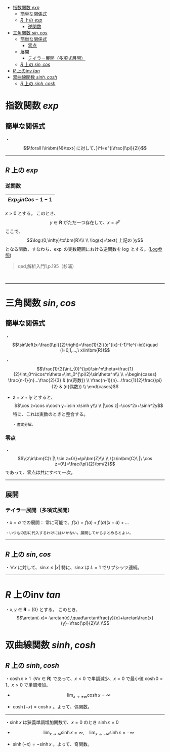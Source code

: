 
- [指数関数 $exp$](#指数関数-exp)
  - [簡単な関係式](#簡単な関係式)
  - [$R$ 上の $exp$](#r-上の-exp)
    - [逆関数](#逆関数)
- [三角関数 $sin,cos$](#三角関数-sincos)
  - [簡単な関係式](#簡単な関係式-1)
    - [零点](#零点)
  - [展開](#展開)
    - [テイラー展開（多項式展開）](#テイラー展開多項式展開)
  - [$R$ 上の $sin,cos$](#r-上の-sincos)
- [$R$ 上のinv $tan$](#r-上のinv-tan)
- [双曲線関数 $sinh,cosh$](#双曲線関数-sinhcosh)
  - [$R$ 上の $sinh,cosh$](#r-上の-sinhcosh)



# 指数関数 $exp$

## 簡単な関係式

・$$\forall l\in\bm{N}\text{ に対して、}i^l=e^{i\frac{l\pi}{2}}$$

---

## $R$ 上の $exp$

### 逆関数

|**$Exp_SinCos-1-1$** |
|:-|

$x>0$ とする。
このとき、$$y\in\bm{R}\text{ がただ一つ存在して、}x=e^y$$
ここで、
$$\log:(0,\infty)\to\bm{R}\\\ \\
\log(x)=\text{ 上記の }y$$
となる関数、すなわち、$\exp$ の実数範囲における逆関数を $\log$ とする。([Log参照](Progress\COMPANAL\CA_C\Log\Log_1.md))

>qed,解析入門1,p.195（杉浦）


<br>

---

# 三角関数 $sin,cos$

## 簡単な関係式

・$$\sin\left(x-\frac{l\pi}{2}\right)=\frac{1}{2i}(e^{ix}-(-1)^le^{-ix})\quad (l=0,1,...,\ x\in\bm{R})$$

・$$\frac{1}{2}\int_{0}^{\pi}\sin^n\theta=\frac{1}{2}\int_0^n\cos^n\theta=\int_0^{\pi/2}\sin\theta^n\\\ \\
=\begin{cases}
\frac{n-1}{n}...\frac{2}{3} & (n{奇数})  \\
\frac{n-1}{n}...\frac{1}{2}\frac{\pi}{2} & (n{偶数}) \\
\end{cases}$$

- $z=x+iy$ とすると、
$$\cos z=\cos x\cosh y+i\sin x\sinh y\\\ \\
|\cos z|=\cos^2x+\sinh^2y$$
特に、これは実数のときと整合する。

      ・虚実分解。

### 零点

・$$\{z\in\bm{C}\ |\ \sin z=0\}=\pi\bm{Z}\\\ \\
\{z\in\bm{C}\ |\ \cos z=0\}=\frac{\pi}{2}\bm{Z}$$
であって、零点は共にすべて一次。

---

## 展開

### テイラー展開（多項式展開）

・$x=a$ での展開：
常に可能で、$f(x)=f(a)+f'(a)(x-a)+...$

    ・いつもの形に代入するわけにはいかない。展開してからまとめるとよい。

---

## $R$ 上の $sin,cos$

・$\forall x\text{ に対して、}\sin x\le |x|$
特に、$\sin x$ は $L=1$ でリプシッツ連続。

---

# $R$ 上のinv $tan$

・$x,y\in\bm{R}-\{0\}$ とする。
このとき、
$$\arctan(-x)=-\arctan(x),\quad\arctan\frac{y}{x}+\arctan\frac{x}{y}=\frac{\pi}{2}\\\ \\$$



# 双曲線関数 $sinh,cosh$

## $R$ 上の $sinh,cosh$

・$\cosh x\ge1\ \ (\forall x\in\bm{R})$ であって、$x<0$ で単調減少、$x=0$ で最小値 $\cosh0=1$、$x>0$ で単調増加。

- $$\lim_{x\to\pm\infty}\cosh x=\infty$$

- $\cosh (-x)=\cosh x$ 。よって、偶関数。

---

・$\sinh x$ は狭義単調増加関数で、$x=0$ のとき $\sinh x=0$

 - $$\lim_{x\to\infty}\sinh x=\infty,\quad\lim_{x\to-\infty}\sinh x=-\infty$$

- $\sinh (-x)=-\sinh x$ 。よって、奇関数。 
